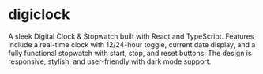 # digiclock
A sleek Digital Clock &amp; Stopwatch built with React and TypeScript. Features include a real-time clock with 12/24-hour toggle, current date display, and a fully functional stopwatch with start, stop, and reset buttons. The design is responsive, stylish, and user-friendly with dark mode support.
